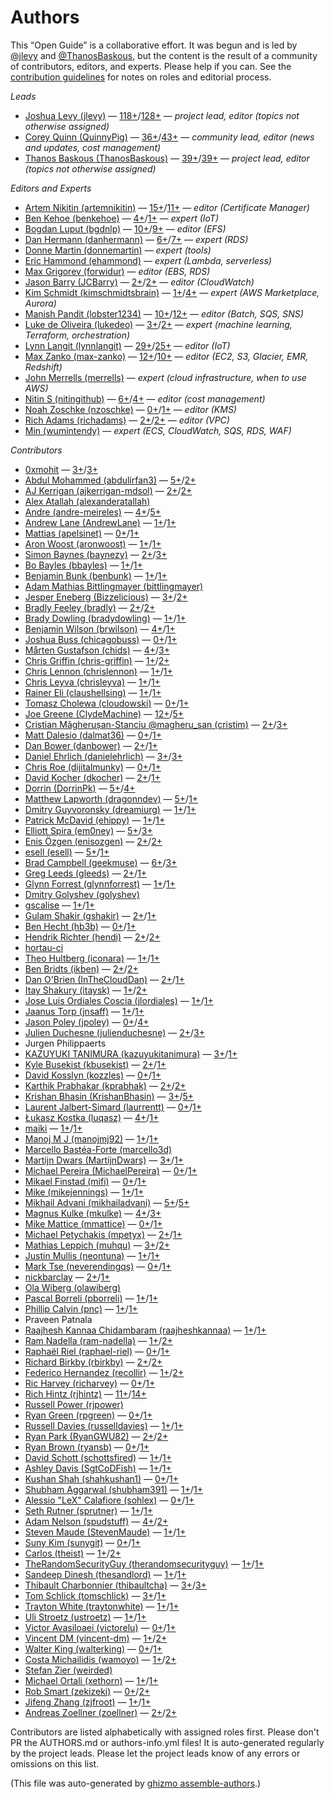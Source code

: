 # Authors

This “Open Guide” is a collaborative effort.
It was begun and is led by [@jlevy](https://github.com/jlevy) and [@ThanosBaskous](https://github.com/ThanosBaskous),
but the content is the result of a community of contributors, editors, and experts.
Please help if you can. See the [contribution guidelines](CONTRIBUTING.md) for notes on roles and editorial process.



*Leads*

* [Joshua Levy (jlevy)](https://github.com/jlevy) — [118+](https://github.com/open-guides/og-aws/commits?author=jlevy)/[128+](https://github.com/open-guides/og-aws/issues?q=author%3Ajlevy) — _project lead, editor (topics not otherwise assigned)_
* [Corey Quinn (QuinnyPig)](https://github.com/QuinnyPig) — [36+](https://github.com/open-guides/og-aws/commits?author=QuinnyPig)/[43+](https://github.com/open-guides/og-aws/issues?q=author%3AQuinnyPig) — _community lead, editor (news and updates, cost management)_
* [Thanos Baskous (ThanosBaskous)](https://github.com/ThanosBaskous) — [39+](https://github.com/open-guides/og-aws/commits?author=ThanosBaskous)/[39+](https://github.com/open-guides/og-aws/issues?q=author%3AThanosBaskous) — _project lead, editor (topics not otherwise assigned)_

*Editors and Experts*

* [Artem Nikitin (artemnikitin)](https://github.com/artemnikitin) — [15+](https://github.com/open-guides/og-aws/commits?author=artemnikitin)/[11+](https://github.com/open-guides/og-aws/issues?q=author%3Aartemnikitin) — _editor (Certificate Manager)_
* [Ben Kehoe (benkehoe)](https://github.com/benkehoe) — [4+](https://github.com/open-guides/og-aws/commits?author=benkehoe)/[1+](https://github.com/open-guides/og-aws/issues?q=author%3Abenkehoe) — _expert (IoT)_
* [Bogdan Luput (bgdnlp)](https://github.com/bgdnlp) — [10+](https://github.com/open-guides/og-aws/commits?author=bgdnlp)/[9+](https://github.com/open-guides/og-aws/issues?q=author%3Abgdnlp) — _editor (EFS)_
* [Dan Hermann (danhermann)](https://github.com/danhermann) — [6+](https://github.com/open-guides/og-aws/commits?author=danhermann)/[7+](https://github.com/open-guides/og-aws/issues?q=author%3Adanhermann) — _expert (RDS)_
* [Donne Martin (donnemartin)](https://github.com/donnemartin) — _expert (tools)_
* [Eric Hammond (ehammond)](https://github.com/ehammond) — _expert (Lambda, serverless)_
* [Max Grigorev (forwidur)](https://github.com/forwidur) — _editor (EBS, RDS)_
* [Jason Barry (JCBarry)](https://github.com/JCBarry) — [2+](https://github.com/open-guides/og-aws/commits?author=JCBarry)/[2+](https://github.com/open-guides/og-aws/issues?q=author%3AJCBarry) — _editor (CloudWatch)_
* [Kim Schmidt (kimschmidtsbrain)](https://github.com/kimschmidtsbrain) — [1+](https://github.com/open-guides/og-aws/commits?author=kimschmidtsbrain)/[4+](https://github.com/open-guides/og-aws/issues?q=author%3Akimschmidtsbrain) — _expert (AWS Marketplace, Aurora)_
* [Manish Pandit (lobster1234)](https://github.com/lobster1234) — [10+](https://github.com/open-guides/og-aws/commits?author=lobster1234)/[12+](https://github.com/open-guides/og-aws/issues?q=author%3Alobster1234) — _editor (Batch, SQS, SNS)_
* [Luke de Oliveira (lukedeo)](https://github.com/lukedeo) — [3+](https://github.com/open-guides/og-aws/commits?author=lukedeo)/[2+](https://github.com/open-guides/og-aws/issues?q=author%3Alukedeo) — _expert (machine learning, Terraform, orchestration)_
* [Lynn Langit (lynnlangit)](https://github.com/lynnlangit) — [29+](https://github.com/open-guides/og-aws/commits?author=lynnlangit)/[25+](https://github.com/open-guides/og-aws/issues?q=author%3Alynnlangit) — _editor (IoT)_
* [Max Zanko (max-zanko)](https://github.com/max-zanko) — [12+](https://github.com/open-guides/og-aws/commits?author=max-zanko)/[10+](https://github.com/open-guides/og-aws/issues?q=author%3Amax-zanko) — _editor (EC2, S3, Glacier, EMR, Redshift)_
* [John Merrells (merrells)](https://github.com/merrells) — _expert (cloud infrastructure, when to use AWS)_
* [Nitin S (nitingithub)](https://github.com/nitingithub) — [6+](https://github.com/open-guides/og-aws/commits?author=nitingithub)/[4+](https://github.com/open-guides/og-aws/issues?q=author%3Anitingithub) — _editor (cost management)_
* [Noah Zoschke (nzoschke)](https://github.com/nzoschke) — [0+](https://github.com/open-guides/og-aws/commits?author=nzoschke)/[1+](https://github.com/open-guides/og-aws/issues?q=author%3Anzoschke) — _editor (KMS)_
* [Rich Adams (richadams)](https://github.com/richadams) — [2+](https://github.com/open-guides/og-aws/commits?author=richadams)/[2+](https://github.com/open-guides/og-aws/issues?q=author%3Arichadams) — _editor (VPC)_
* [Min (wumintendy)](https://github.com/wumintendy) — _expert (ECS, CloudWatch, SQS, RDS, WAF)_

*Contributors*

* [0xmohit](https://github.com/0xmohit) — [3+](https://github.com/open-guides/og-aws/commits?author=0xmohit)/[3+](https://github.com/open-guides/og-aws/issues?q=author%3A0xmohit)
* [Abdul Mohammed (abdulirfan3)](https://github.com/abdulirfan3) — [5+](https://github.com/open-guides/og-aws/commits?author=abdulirfan3)/[2+](https://github.com/open-guides/og-aws/issues?q=author%3Aabdulirfan3)
* [AJ Kerrigan (ajkerrigan-mdsol)](https://github.com/ajkerrigan-mdsol) — [2+](https://github.com/open-guides/og-aws/commits?author=ajkerrigan-mdsol)/[2+](https://github.com/open-guides/og-aws/issues?q=author%3Aajkerrigan-mdsol)
* [Alex Atallah (alexanderatallah)](https://github.com/alexanderatallah)
* [Andre (andre-meireles)](https://github.com/andre-meireles) — [4+](https://github.com/open-guides/og-aws/commits?author=andre-meireles)/[5+](https://github.com/open-guides/og-aws/issues?q=author%3Aandre-meireles)
* [Andrew Lane (AndrewLane)](https://github.com/AndrewLane) — [1+](https://github.com/open-guides/og-aws/commits?author=AndrewLane)/[1+](https://github.com/open-guides/og-aws/issues?q=author%3AAndrewLane)
* [Mattias (apelsinet)](https://github.com/apelsinet) — [0+](https://github.com/open-guides/og-aws/commits?author=apelsinet)/[1+](https://github.com/open-guides/og-aws/issues?q=author%3Aapelsinet)
* [Aron Woost (aronwoost)](https://github.com/aronwoost) — [1+](https://github.com/open-guides/og-aws/commits?author=aronwoost)/[1+](https://github.com/open-guides/og-aws/issues?q=author%3Aaronwoost)
* [Simon Baynes (baynezy)](https://github.com/baynezy) — [2+](https://github.com/open-guides/og-aws/commits?author=baynezy)/[3+](https://github.com/open-guides/og-aws/issues?q=author%3Abaynezy)
* [Bo Bayles (bbayles)](https://github.com/bbayles) — [1+](https://github.com/open-guides/og-aws/commits?author=bbayles)/[1+](https://github.com/open-guides/og-aws/issues?q=author%3Abbayles)
* [Benjamin Bunk (benbunk)](https://github.com/benbunk) — [1+](https://github.com/open-guides/og-aws/commits?author=benbunk)/[1+](https://github.com/open-guides/og-aws/issues?q=author%3Abenbunk)
* [Adam Mathias Bittlingmayer (bittlingmayer)](https://github.com/bittlingmayer)
* [Jesper Eneberg (Bizzelicious)](https://github.com/Bizzelicious) — [3+](https://github.com/open-guides/og-aws/commits?author=Bizzelicious)/[2+](https://github.com/open-guides/og-aws/issues?q=author%3ABizzelicious)
* [Bradly Feeley (bradly)](https://github.com/bradly) — [2+](https://github.com/open-guides/og-aws/commits?author=bradly)/[2+](https://github.com/open-guides/og-aws/issues?q=author%3Abradly)
* [Brady Dowling (bradydowling)](https://github.com/bradydowling) — [1+](https://github.com/open-guides/og-aws/commits?author=bradydowling)/[1+](https://github.com/open-guides/og-aws/issues?q=author%3Abradydowling)
* [Benjamin Wilson (brwilson)](https://github.com/brwilson) — [4+](https://github.com/open-guides/og-aws/commits?author=brwilson)/[1+](https://github.com/open-guides/og-aws/issues?q=author%3Abrwilson)
* [Joshua Buss (chicagobuss)](https://github.com/chicagobuss) — [0+](https://github.com/open-guides/og-aws/commits?author=chicagobuss)/[1+](https://github.com/open-guides/og-aws/issues?q=author%3Achicagobuss)
* [Mårten Gustafson (chids)](https://github.com/chids) — [4+](https://github.com/open-guides/og-aws/commits?author=chids)/[3+](https://github.com/open-guides/og-aws/issues?q=author%3Achids)
* [Chris Griffin (chris-griffin)](https://github.com/chris-griffin) — [1+](https://github.com/open-guides/og-aws/commits?author=chris-griffin)/[2+](https://github.com/open-guides/og-aws/issues?q=author%3Achris-griffin)
* [Chris Lennon (chrislennon)](https://github.com/chrislennon) — [1+](https://github.com/open-guides/og-aws/commits?author=chrislennon)/[1+](https://github.com/open-guides/og-aws/issues?q=author%3Achrislennon)
* [Chris Leyva (chrisleyva)](https://github.com/chrisleyva) — [1+](https://github.com/open-guides/og-aws/commits?author=chrisleyva)/[1+](https://github.com/open-guides/og-aws/issues?q=author%3Achrisleyva)
* [Rainer Eli (claushellsing)](https://github.com/claushellsing) — [1+](https://github.com/open-guides/og-aws/commits?author=claushellsing)/[1+](https://github.com/open-guides/og-aws/issues?q=author%3Aclaushellsing)
* [Tomasz Cholewa (cloudowski)](https://github.com/cloudowski) — [0+](https://github.com/open-guides/og-aws/commits?author=cloudowski)/[1+](https://github.com/open-guides/og-aws/issues?q=author%3Acloudowski)
* [Joe Greene (ClydeMachine)](https://github.com/ClydeMachine) — [12+](https://github.com/open-guides/og-aws/commits?author=ClydeMachine)/[5+](https://github.com/open-guides/og-aws/issues?q=author%3AClydeMachine)
* [Cristian Măgherușan-Stanciu @magheru_san (cristim)](https://github.com/cristim) — [2+](https://github.com/open-guides/og-aws/commits?author=cristim)/[3+](https://github.com/open-guides/og-aws/issues?q=author%3Acristim)
* [Matt Dalesio (dalmat36)](https://github.com/dalmat36) — [0+](https://github.com/open-guides/og-aws/commits?author=dalmat36)/[1+](https://github.com/open-guides/og-aws/issues?q=author%3Adalmat36)
* [Dan Bower (danbower)](https://github.com/danbower) — [2+](https://github.com/open-guides/og-aws/commits?author=danbower)/[1+](https://github.com/open-guides/og-aws/issues?q=author%3Adanbower)
* [Daniel Ehrlich (danielehrlich)](https://github.com/danielehrlich) — [3+](https://github.com/open-guides/og-aws/commits?author=danielehrlich)/[3+](https://github.com/open-guides/og-aws/issues?q=author%3Adanielehrlich)
* [Chris Roe (dijitalmunky)](https://github.com/dijitalmunky) — [0+](https://github.com/open-guides/og-aws/commits?author=dijitalmunky)/[1+](https://github.com/open-guides/og-aws/issues?q=author%3Adijitalmunky)
* [David Kocher (dkocher)](https://github.com/dkocher) — [2+](https://github.com/open-guides/og-aws/commits?author=dkocher)/[1+](https://github.com/open-guides/og-aws/issues?q=author%3Adkocher)
* [Dorrin (DorrinPk)](https://github.com/DorrinPk) — [5+](https://github.com/open-guides/og-aws/commits?author=DorrinPk)/[4+](https://github.com/open-guides/og-aws/issues?q=author%3ADorrinPk)
* [Matthew Lapworth (dragonndev)](https://github.com/dragonndev) — [5+](https://github.com/open-guides/og-aws/commits?author=dragonndev)/[1+](https://github.com/open-guides/og-aws/issues?q=author%3Adragonndev)
* [Dmitry Guyvoronsky (dreamiurg)](https://github.com/dreamiurg) — [1+](https://github.com/open-guides/og-aws/commits?author=dreamiurg)/[1+](https://github.com/open-guides/og-aws/issues?q=author%3Adreamiurg)
* [Patrick McDavid (ehippy)](https://github.com/ehippy) — [1+](https://github.com/open-guides/og-aws/commits?author=ehippy)/[1+](https://github.com/open-guides/og-aws/issues?q=author%3Aehippy)
* [Elliott Spira (em0ney)](https://github.com/em0ney) — [5+](https://github.com/open-guides/og-aws/commits?author=em0ney)/[3+](https://github.com/open-guides/og-aws/issues?q=author%3Aem0ney)
* [Enis Özgen (enisozgen)](https://github.com/enisozgen) — [2+](https://github.com/open-guides/og-aws/commits?author=enisozgen)/[2+](https://github.com/open-guides/og-aws/issues?q=author%3Aenisozgen)
* [esell (esell)](https://github.com/esell) — [5+](https://github.com/open-guides/og-aws/commits?author=esell)/[1+](https://github.com/open-guides/og-aws/issues?q=author%3Aesell)
* [Brad Campbell (geekmuse)](https://github.com/geekmuse) — [6+](https://github.com/open-guides/og-aws/commits?author=geekmuse)/[3+](https://github.com/open-guides/og-aws/issues?q=author%3Ageekmuse)
* [Greg Leeds (gleeds)](https://github.com/gleeds) — [2+](https://github.com/open-guides/og-aws/commits?author=gleeds)/[1+](https://github.com/open-guides/og-aws/issues?q=author%3Agleeds)
* [Glynn Forrest (glynnforrest)](https://github.com/glynnforrest) — [1+](https://github.com/open-guides/og-aws/commits?author=glynnforrest)/[1+](https://github.com/open-guides/og-aws/issues?q=author%3Aglynnforrest)
* [Dmitry Golyshev (golyshev)](https://github.com/golyshev)
* [gscalise](https://github.com/gscalise) — [1+](https://github.com/open-guides/og-aws/commits?author=gscalise)/[1+](https://github.com/open-guides/og-aws/issues?q=author%3Agscalise)
* [Gulam Shakir (gshakir)](https://github.com/gshakir) — [2+](https://github.com/open-guides/og-aws/commits?author=gshakir)/[1+](https://github.com/open-guides/og-aws/issues?q=author%3Agshakir)
* [Ben Hecht (hb3b)](https://github.com/hb3b) — [0+](https://github.com/open-guides/og-aws/commits?author=hb3b)/[1+](https://github.com/open-guides/og-aws/issues?q=author%3Ahb3b)
* [Hendrik Richter (hendi)](https://github.com/hendi) — [2+](https://github.com/open-guides/og-aws/commits?author=hendi)/[2+](https://github.com/open-guides/og-aws/issues?q=author%3Ahendi)
* [hortau-ci](https://github.com/hortau-ci)
* [Theo Hultberg (iconara)](https://github.com/iconara) — [1+](https://github.com/open-guides/og-aws/commits?author=iconara)/[1+](https://github.com/open-guides/og-aws/issues?q=author%3Aiconara)
* [Ben Bridts (ikben)](https://github.com/ikben) — [2+](https://github.com/open-guides/og-aws/commits?author=ikben)/[2+](https://github.com/open-guides/og-aws/issues?q=author%3Aikben)
* [Dan O'Brien (InTheCloudDan)](https://github.com/InTheCloudDan) — [2+](https://github.com/open-guides/og-aws/commits?author=InTheCloudDan)/[1+](https://github.com/open-guides/og-aws/issues?q=author%3AInTheCloudDan)
* [Itay Shakury (itaysk)](https://github.com/itaysk) — [1+](https://github.com/open-guides/og-aws/commits?author=itaysk)/[2+](https://github.com/open-guides/og-aws/issues?q=author%3Aitaysk)
* [Jose Luis Ordiales Coscia (jlordiales)](https://github.com/jlordiales) — [1+](https://github.com/open-guides/og-aws/commits?author=jlordiales)/[1+](https://github.com/open-guides/og-aws/issues?q=author%3Ajlordiales)
* [Jaanus Torp (jnsaff)](https://github.com/jnsaff) — [1+](https://github.com/open-guides/og-aws/commits?author=jnsaff)/[1+](https://github.com/open-guides/og-aws/issues?q=author%3Ajnsaff)
* [Jason Poley (jpoley)](https://github.com/jpoley) — [0+](https://github.com/open-guides/og-aws/commits?author=jpoley)/[4+](https://github.com/open-guides/og-aws/issues?q=author%3Ajpoley)
* [Julien Duchesne (julienduchesne)](https://github.com/julienduchesne) — [2+](https://github.com/open-guides/og-aws/commits?author=julienduchesne)/[3+](https://github.com/open-guides/og-aws/issues?q=author%3Ajulienduchesne)
* Jurgen Philippaerts
* [KAZUYUKI TANIMURA (kazuyukitanimura)](https://github.com/kazuyukitanimura) — [3+](https://github.com/open-guides/og-aws/commits?author=kazuyukitanimura)/[1+](https://github.com/open-guides/og-aws/issues?q=author%3Akazuyukitanimura)
* [Kyle Busekist (kbusekist)](https://github.com/kbusekist) — [2+](https://github.com/open-guides/og-aws/commits?author=kbusekist)/[1+](https://github.com/open-guides/og-aws/issues?q=author%3Akbusekist)
* [David Kosslyn (kozzles)](https://github.com/kozzles) — [0+](https://github.com/open-guides/og-aws/commits?author=kozzles)/[1+](https://github.com/open-guides/og-aws/issues?q=author%3Akozzles)
* [Karthik Prabhakar (kprabhak)](https://github.com/kprabhak) — [2+](https://github.com/open-guides/og-aws/commits?author=kprabhak)/[2+](https://github.com/open-guides/og-aws/issues?q=author%3Akprabhak)
* [Krishan Bhasin (KrishanBhasin)](https://github.com/KrishanBhasin) — [3+](https://github.com/open-guides/og-aws/commits?author=KrishanBhasin)/[5+](https://github.com/open-guides/og-aws/issues?q=author%3AKrishanBhasin)
* [Laurent Jalbert-Simard (laurrentt)](https://github.com/laurrentt) — [0+](https://github.com/open-guides/og-aws/commits?author=laurrentt)/[1+](https://github.com/open-guides/og-aws/issues?q=author%3Alaurrentt)
* [Łukasz Kostka (luqasz)](https://github.com/luqasz) — [4+](https://github.com/open-guides/og-aws/commits?author=luqasz)/[1+](https://github.com/open-guides/og-aws/issues?q=author%3Aluqasz)
* [maiki](https://github.com/maiki) — [1+](https://github.com/open-guides/og-aws/commits?author=maiki)/[1+](https://github.com/open-guides/og-aws/issues?q=author%3Amaiki)
* [Manoj M J (manojmj92)](https://github.com/manojmj92) — [1+](https://github.com/open-guides/og-aws/commits?author=manojmj92)/[1+](https://github.com/open-guides/og-aws/issues?q=author%3Amanojmj92)
* [Marcello Bastéa-Forte (marcello3d)](https://github.com/marcello3d)
* [Martijn Dwars (MartijnDwars)](https://github.com/MartijnDwars) — [3+](https://github.com/open-guides/og-aws/commits?author=MartijnDwars)/[1+](https://github.com/open-guides/og-aws/issues?q=author%3AMartijnDwars)
* [Michael Pereira (MichaelPereira)](https://github.com/MichaelPereira) — [0+](https://github.com/open-guides/og-aws/commits?author=MichaelPereira)/[1+](https://github.com/open-guides/og-aws/issues?q=author%3AMichaelPereira)
* [Mikael Finstad (mifi)](https://github.com/mifi) — [0+](https://github.com/open-guides/og-aws/commits?author=mifi)/[1+](https://github.com/open-guides/og-aws/issues?q=author%3Amifi)
* [Mike  (mikejennings)](https://github.com/mikejennings) — [1+](https://github.com/open-guides/og-aws/commits?author=mikejennings)/[1+](https://github.com/open-guides/og-aws/issues?q=author%3Amikejennings)
* [Mikhail Advani (mikhailadvani)](https://github.com/mikhailadvani) — [5+](https://github.com/open-guides/og-aws/commits?author=mikhailadvani)/[5+](https://github.com/open-guides/og-aws/issues?q=author%3Amikhailadvani)
* [Magnus Kulke (mkulke)](https://github.com/mkulke) — [4+](https://github.com/open-guides/og-aws/commits?author=mkulke)/[3+](https://github.com/open-guides/og-aws/issues?q=author%3Amkulke)
* [Mike Mattice (mmattice)](https://github.com/mmattice) — [0+](https://github.com/open-guides/og-aws/commits?author=mmattice)/[1+](https://github.com/open-guides/og-aws/issues?q=author%3Ammattice)
* [Michael Petychakis (mpetyx)](https://github.com/mpetyx) — [2+](https://github.com/open-guides/og-aws/commits?author=mpetyx)/[1+](https://github.com/open-guides/og-aws/issues?q=author%3Ampetyx)
* [Mathias Leppich (muhqu)](https://github.com/muhqu) — [3+](https://github.com/open-guides/og-aws/commits?author=muhqu)/[2+](https://github.com/open-guides/og-aws/issues?q=author%3Amuhqu)
* [Justin Mullis (neontuna)](https://github.com/neontuna) — [1+](https://github.com/open-guides/og-aws/commits?author=neontuna)/[1+](https://github.com/open-guides/og-aws/issues?q=author%3Aneontuna)
* [Mark Tse (neverendingqs)](https://github.com/neverendingqs) — [0+](https://github.com/open-guides/og-aws/commits?author=neverendingqs)/[1+](https://github.com/open-guides/og-aws/issues?q=author%3Aneverendingqs)
* [nickbarclay](https://github.com/nickbarclay) — [2+](https://github.com/open-guides/og-aws/commits?author=nickbarclay)/[1+](https://github.com/open-guides/og-aws/issues?q=author%3Anickbarclay)
* [Ola Wiberg (olawiberg)](https://github.com/olawiberg)
* [Pascal Borreli (pborreli)](https://github.com/pborreli) — [1+](https://github.com/open-guides/og-aws/commits?author=pborreli)/[1+](https://github.com/open-guides/og-aws/issues?q=author%3Apborreli)
* [Phillip Calvin (pnc)](https://github.com/pnc) — [1+](https://github.com/open-guides/og-aws/commits?author=pnc)/[1+](https://github.com/open-guides/og-aws/issues?q=author%3Apnc)
* Praveen Patnala
* [Raajhesh Kannaa Chidambaram (raajheshkannaa)](https://github.com/raajheshkannaa) — [1+](https://github.com/open-guides/og-aws/commits?author=raajheshkannaa)/[1+](https://github.com/open-guides/og-aws/issues?q=author%3Araajheshkannaa)
* [Ram Nadella (ram-nadella)](https://github.com/ram-nadella) — [1+](https://github.com/open-guides/og-aws/commits?author=ram-nadella)/[2+](https://github.com/open-guides/og-aws/issues?q=author%3Aram-nadella)
* [Raphaël Riel (raphael-riel)](https://github.com/raphael-riel) — [0+](https://github.com/open-guides/og-aws/commits?author=raphael-riel)/[1+](https://github.com/open-guides/og-aws/issues?q=author%3Araphael-riel)
* [Richard Birkby (rbirkby)](https://github.com/rbirkby) — [2+](https://github.com/open-guides/og-aws/commits?author=rbirkby)/[2+](https://github.com/open-guides/og-aws/issues?q=author%3Arbirkby)
* [Federico Hernandez (recollir)](https://github.com/recollir) — [1+](https://github.com/open-guides/og-aws/commits?author=recollir)/[2+](https://github.com/open-guides/og-aws/issues?q=author%3Arecollir)
* [Ric Harvey (richarvey)](https://github.com/richarvey) — [0+](https://github.com/open-guides/og-aws/commits?author=richarvey)/[1+](https://github.com/open-guides/og-aws/issues?q=author%3Aricharvey)
* [Rich Hintz (rjhintz)](https://github.com/rjhintz) — [11+](https://github.com/open-guides/og-aws/commits?author=rjhintz)/[14+](https://github.com/open-guides/og-aws/issues?q=author%3Arjhintz)
* [Russell Power (rjpower)](https://github.com/rjpower)
* [Ryan Green (rpgreen)](https://github.com/rpgreen) — [0+](https://github.com/open-guides/og-aws/commits?author=rpgreen)/[1+](https://github.com/open-guides/og-aws/issues?q=author%3Arpgreen)
* [Russell Davies (russelldavies)](https://github.com/russelldavies) — [1+](https://github.com/open-guides/og-aws/commits?author=russelldavies)/[1+](https://github.com/open-guides/og-aws/issues?q=author%3Arusselldavies)
* [Ryan Park (RyanGWU82)](https://github.com/RyanGWU82) — [2+](https://github.com/open-guides/og-aws/commits?author=RyanGWU82)/[2+](https://github.com/open-guides/og-aws/issues?q=author%3ARyanGWU82)
* [Ryan Brown (ryansb)](https://github.com/ryansb) — [0+](https://github.com/open-guides/og-aws/commits?author=ryansb)/[1+](https://github.com/open-guides/og-aws/issues?q=author%3Aryansb)
* [David Schott (schottsfired)](https://github.com/schottsfired) — [1+](https://github.com/open-guides/og-aws/commits?author=schottsfired)/[1+](https://github.com/open-guides/og-aws/issues?q=author%3Aschottsfired)
* [Ashley Davis (SgtCoDFish)](https://github.com/SgtCoDFish) — [1+](https://github.com/open-guides/og-aws/commits?author=SgtCoDFish)/[1+](https://github.com/open-guides/og-aws/issues?q=author%3ASgtCoDFish)
* [Kushan Shah (shahkushan1)](https://github.com/shahkushan1) — [0+](https://github.com/open-guides/og-aws/commits?author=shahkushan1)/[1+](https://github.com/open-guides/og-aws/issues?q=author%3Ashahkushan1)
* [Shubham Aggarwal (shubham391)](https://github.com/shubham391) — [1+](https://github.com/open-guides/og-aws/commits?author=shubham391)/[1+](https://github.com/open-guides/og-aws/issues?q=author%3Ashubham391)
* [Alessio "LeX" Calafiore (sohlex)](https://github.com/sohlex) — [0+](https://github.com/open-guides/og-aws/commits?author=sohlex)/[1+](https://github.com/open-guides/og-aws/issues?q=author%3Asohlex)
* [Seth Rutner (sprutner)](https://github.com/sprutner) — [1+](https://github.com/open-guides/og-aws/commits?author=sprutner)/[1+](https://github.com/open-guides/og-aws/issues?q=author%3Asprutner)
* [Adam Nelson (spudstuff)](https://github.com/spudstuff) — [4+](https://github.com/open-guides/og-aws/commits?author=spudstuff)/[2+](https://github.com/open-guides/og-aws/issues?q=author%3Aspudstuff)
* [Steven Maude (StevenMaude)](https://github.com/StevenMaude) — [1+](https://github.com/open-guides/og-aws/commits?author=StevenMaude)/[1+](https://github.com/open-guides/og-aws/issues?q=author%3AStevenMaude)
* [Suny Kim (sunygit)](https://github.com/sunygit) — [0+](https://github.com/open-guides/og-aws/commits?author=sunygit)/[1+](https://github.com/open-guides/og-aws/issues?q=author%3Asunygit)
* [Carlos (theist)](https://github.com/theist) — [1+](https://github.com/open-guides/og-aws/commits?author=theist)/[2+](https://github.com/open-guides/og-aws/issues?q=author%3Atheist)
* [TheRandomSecurityGuy (therandomsecurityguy)](https://github.com/therandomsecurityguy) — [1+](https://github.com/open-guides/og-aws/commits?author=therandomsecurityguy)/[1+](https://github.com/open-guides/og-aws/issues?q=author%3Atherandomsecurityguy)
* [Sandeep Dinesh (thesandlord)](https://github.com/thesandlord) — [1+](https://github.com/open-guides/og-aws/commits?author=thesandlord)/[1+](https://github.com/open-guides/og-aws/issues?q=author%3Athesandlord)
* [Thibault Charbonnier (thibaultcha)](https://github.com/thibaultcha) — [3+](https://github.com/open-guides/og-aws/commits?author=thibaultcha)/[3+](https://github.com/open-guides/og-aws/issues?q=author%3Athibaultcha)
* [Tom Schlick (tomschlick)](https://github.com/tomschlick) — [3+](https://github.com/open-guides/og-aws/commits?author=tomschlick)/[1+](https://github.com/open-guides/og-aws/issues?q=author%3Atomschlick)
* [Trayton White (traytonwhite)](https://github.com/traytonwhite) — [1+](https://github.com/open-guides/og-aws/commits?author=traytonwhite)/[1+](https://github.com/open-guides/og-aws/issues?q=author%3Atraytonwhite)
* [Uli Stroetz (ustroetz)](https://github.com/ustroetz) — [1+](https://github.com/open-guides/og-aws/commits?author=ustroetz)/[1+](https://github.com/open-guides/og-aws/issues?q=author%3Austroetz)
* [Victor Avasiloaei (victorelu)](https://github.com/victorelu) — [0+](https://github.com/open-guides/og-aws/commits?author=victorelu)/[1+](https://github.com/open-guides/og-aws/issues?q=author%3Avictorelu)
* [Vincent DM (vincent-dm)](https://github.com/vincent-dm) — [1+](https://github.com/open-guides/og-aws/commits?author=vincent-dm)/[2+](https://github.com/open-guides/og-aws/issues?q=author%3Avincent-dm)
* [Walter King (walterking)](https://github.com/walterking) — [0+](https://github.com/open-guides/og-aws/commits?author=walterking)/[1+](https://github.com/open-guides/og-aws/issues?q=author%3Awalterking)
* [Costa Michailidis (wamoyo)](https://github.com/wamoyo) — [1+](https://github.com/open-guides/og-aws/commits?author=wamoyo)/[2+](https://github.com/open-guides/og-aws/issues?q=author%3Awamoyo)
* [Stefan Zier (weirded)](https://github.com/weirded)
* [Michael Ortali (xethorn)](https://github.com/xethorn) — [1+](https://github.com/open-guides/og-aws/commits?author=xethorn)/[1+](https://github.com/open-guides/og-aws/issues?q=author%3Axethorn)
* [Rob Smart (zekizeki)](https://github.com/zekizeki) — [0+](https://github.com/open-guides/og-aws/commits?author=zekizeki)/[2+](https://github.com/open-guides/og-aws/issues?q=author%3Azekizeki)
* [Jifeng Zhang (zjfroot)](https://github.com/zjfroot) — [1+](https://github.com/open-guides/og-aws/commits?author=zjfroot)/[1+](https://github.com/open-guides/og-aws/issues?q=author%3Azjfroot)
* [Andreas Zoellner (zoellner)](https://github.com/zoellner) — [2+](https://github.com/open-guides/og-aws/commits?author=zoellner)/[2+](https://github.com/open-guides/og-aws/issues?q=author%3Azoellner)

Contributors are listed alphabetically with assigned roles first.
Please don't PR the AUTHORS.md or authors-info.yml files! It is auto-generated regularly by the project leads.
Please let the project leads know of any errors or omissions on this list.



(This file was auto-generated by [ghizmo assemble-authors](https://github.com/jlevy/ghizmo).)